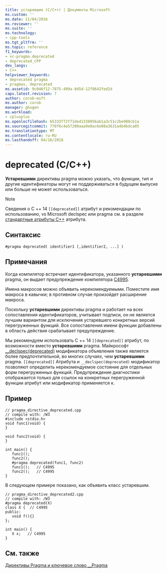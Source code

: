 ```yaml
---
title: устаревшие (C/C++) | Документы Microsoft
ms.custom: ''
ms.date: 11/04/2016
ms.reviewer: ''
ms.suite: ''
ms.technology:
- cpp-tools
ms.tgt_pltfrm: ''
ms.topic: reference
f1_keywords:
- vc-pragma.deprecated
- deprecated_CPP
dev_langs:
- C++
helpviewer_keywords:
- deprecated pragma
- pragmas, deprecated
ms.assetid: 9c046f12-7875-499a-8d5d-12f8642fed2d
caps.latest.revision: 7
author: corob-msft
ms.author: corob
manager: ghogen
ms.workload:
- cplusplus
ms.openlocfilehash: 65333f72f71ded1338956ab1a3c51c2be980cb1a
ms.sourcegitcommit: 770f6c4a57200aaa9e8ac6e08a3631a4b4bdca05
ms.translationtype: MT
ms.contentlocale: ru-RU
ms.lasthandoff: 04/16/2018
---
```

# <a name="deprecated-cc"></a>deprecated (C/C++)
**Устаревшими** директивы pragma можно указать, что функции, тип и другие идентификаторы могут не поддерживаться в будущем выпуске или больше не может использоваться.  
> [!NOTE]
> Сведения о C ++ 14 `[[deprecated]]` атрибут и рекомендации по использованию, vs Microsoft declspec или pragma см. в разделе [стандартные атрибуты C++](../cpp/attributes.md) атрибута.
  
## <a name="syntax"></a>Синтаксис  
  
```  
#pragma deprecated( identifier1 [,identifier2, ...] )  
```  
  
## <a name="remarks"></a>Примечания  
 Когда компилятор встречает идентификатора, указанного **устаревшими** pragma, он выдает предупреждение компилятора [C4995](../error-messages/compiler-warnings/compiler-warning-level-3-c4995.md).   
  
 Имена макросов можно объявить нерекомендуемыми. Поместите имя макроса в кавычки; в противном случае произойдет расширение макроса.  
  
 Поскольку **устаревшими** директивы pragma и работает на всех сопоставления идентификаторов, учитывает подписи, он не является лучшим вариантом для исключения устаревшего конкретных версий перегруженных функций. Все сопоставления имени функции добавлены в область действия срабатывает предупреждение.

  Мы рекомендуем использовать C ++ 14 `[[deprecated]]` атрибут, по возможности вместо **устаревшими** pragma. Майкрософт [__declspec(deprecated)](../cpp/deprecated-cpp.md) модификатора объявления также является более предпочтительной, во многих случаях, чем **устаревшими** pragma. `[[deprecated]]` Атрибута и `__declspec(deprecated)` модификатор позволяют определить нерекомендуемое состояние для отдельных форм перегруженных функций. Предупреждение диагностики отображается только для ссылок на конкретных перегруженной функции атрибут или модификатор применяется к.  
  
## <a name="example"></a>Пример  
  
```  
// pragma_directive_deprecated.cpp  
// compile with: /W3  
#include <stdio.h>  
void func1(void) {  
}  
  
void func2(void) {  
}  
  
int main() {  
   func1();  
   func2();  
   #pragma deprecated(func1, func2)  
   func1();   // C4995  
   func2();   // C4995  
}  
```  
  
 В следующем примере показано, как объявить класс устаревшим.  
  
```  
// pragma_directive_deprecated2.cpp  
// compile with: /W3  
#pragma deprecated(X)  
class X {  // C4995  
public:  
   void f(){}  
};  
  
int main() {  
   X x;   // C4995  
}  
```  
  
## <a name="see-also"></a>См. также  
 [Директивы Pragma и ключевое слово __Pragma](../preprocessor/pragma-directives-and-the-pragma-keyword.md)